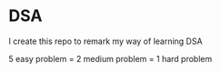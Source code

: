 # DSA

I create this repo to remark my way of learning DSA

5 easy problem = 2 medium problem = 1 hard problem
